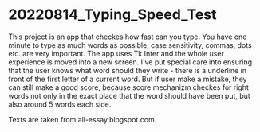 # 20220814_Typing_Speed_Test
This project is an app that checkes how fast can you type.
You have one minute to type as much words as possible, case sensitivity, commas, dots etc. are very important.
The app uses Tk Inter and the whole user experience is moved into a new screen. 
I've put special care into ensuring that the user knows what word should they write - there is a underline in front of the first letter of a current word.
But if user make a mistake, they can still make a good score, because score mechanizm checkes for right words not only in the exact place that the word should have been put, but also around 5 words each side.

Texts are taken from all-essay.blogspot.com.

